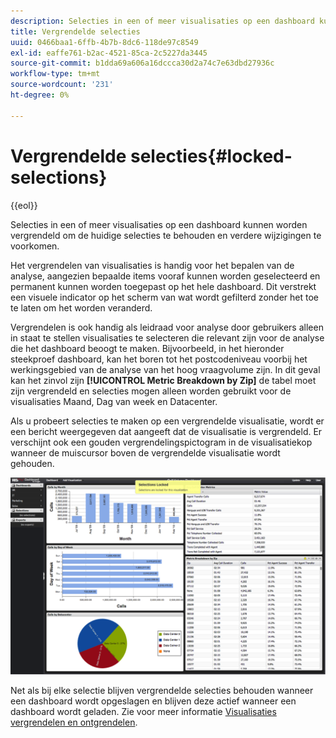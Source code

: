 ```yaml
---
description: Selecties in een of meer visualisaties op een dashboard kunnen worden vergrendeld om de huidige selecties te behouden en verdere wijzigingen te voorkomen.
title: Vergrendelde selecties
uuid: 0466baa1-6ffb-4b7b-8dc6-118de97c8549
exl-id: eaffe761-b2ac-4521-85ca-2c5227da3445
source-git-commit: b1dda69a606a16dccca30d2a74c7e63dbd27936c
workflow-type: tm+mt
source-wordcount: '231'
ht-degree: 0%

---
```


# Vergrendelde selecties{#locked-selections}

{{eol}}

Selecties in een of meer visualisaties op een dashboard kunnen worden vergrendeld om de huidige selecties te behouden en verdere wijzigingen te voorkomen.

Het vergrendelen van visualisaties is handig voor het bepalen van de analyse, aangezien bepaalde items vooraf kunnen worden geselecteerd en permanent kunnen worden toegepast op het hele dashboard. Dit verstrekt een visuele indicator op het scherm van wat wordt gefilterd zonder het toe te laten om het worden veranderd.

Vergrendelen is ook handig als leidraad voor analyse door gebruikers alleen in staat te stellen visualisaties te selecteren die relevant zijn voor de analyse die het dashboard beoogt te maken. Bijvoorbeeld, in het hieronder steekproef dashboard, kan het boren tot het postcodeniveau voorbij het werkingsgebied van de analyse van het hoog vraagvolume zijn. In dit geval kan het zinvol zijn **[!UICONTROL Metric Breakdown by Zip]** de tabel moet zijn vergrendeld en selecties mogen alleen worden gebruikt voor de visualisaties Maand, Dag van week en Datacenter.

Als u probeert selecties te maken op een vergrendelde visualisatie, wordt er een bericht weergegeven dat aangeeft dat de visualisatie is vergrendeld. Er verschijnt ook een gouden vergrendelingspictogram in de visualisatiekop wanneer de muiscursor boven de vergrendelde visualisatie wordt gehouden.

![](assets/selection_locked.png)

Net als bij elke selectie blijven vergrendelde selecties behouden wanneer een dashboard wordt opgeslagen en blijven deze actief wanneer een dashboard wordt geladen. Zie voor meer informatie [Visualisaties vergrendelen en ontgrendelen](../../../home/c-adobe-data-workbench-dashboard/c-visualizations/c-manipulating-visualizations/c-locking-and-unlocking-visualizations.md#concept-9215bcdd5bb44dee8d92ef0cc82f44d2).
